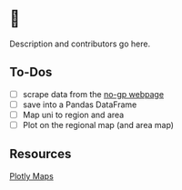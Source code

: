 # 🥑

Description and contributors go here.

## To-Dos

- [ ] scrape data from the [no-gp webpage](https://nogreenpassdocenti.wordpress.com/)
- [ ] save into a Pandas DataFrame
- [ ] Map uni to region and area
- [ ] Plot on the regional map (and area map)

## Resources

[Plotly Maps](https://plotly.com/python/maps/)
